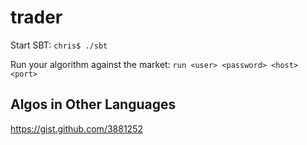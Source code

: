 trader
======

Start SBT: `chris$ ./sbt`

Run your algorithm against the market: `run <user> <password> <host> <port>`

## Algos in Other Languages

https://gist.github.com/3881252